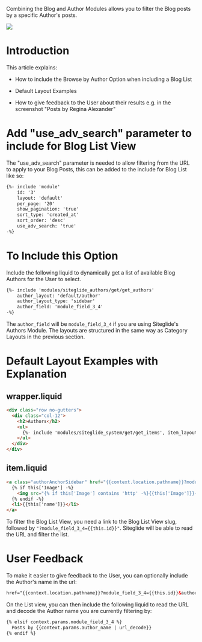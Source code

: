 
Combining the Blog and Author Modules allows you to filter the Blog posts by a specific Author's posts.

![](https://downloads.intercomcdn.com/i/o/167274754/606ef32e1a5ed45d5915fff6/image.png)

# Introduction

This article explains:

*   How to include the Browse by Author Option when including a Blog List

*   Default Layout Examples

*   How to give feedback to the User about their results e.g. in the screenshot "Posts by Regina Alexander"

# Add "use\_adv\_search" parameter to include for Blog List View

The "use\_adv\_search" parameter is needed to allow filtering from the URL to apply to your Blog Posts, this can be added to the include for Blog List like so:

```html
{%- include 'module' 
    id: '3'
    layout: 'default'
    per_page: '20'
    show_pagination: 'true'
    sort_type: 'created_at'
    sort_order: 'desc'
    use_adv_search: 'true' 
-%}
```

# To Include this Option

Include the following liquid to dynamically get a list of available Blog Authors for the User to select.

```html
{%- include 'modules/siteglide_authors/get/get_authors'
    author_layout: 'default/author'
    author_layout_type: 'sidebar'
    author_field: 'module_field_3_4' 
-%}
```

The `author_field` will be `module_field_3_4` if you are using Siteglide's Authors Module. The layouts are structured in the same way as Category Layouts in the previous section.

# Default Layout Examples with Explanation

## wrapper.liquid

```html
<div class="row no-gutters">
  <div class="col-12">
    <h2>Authors</h2>
    <ul>
      {%- include 'modules/siteglide_system/get/get_items', item_layout: 'item' -%}
    </ul>
  </div>
</div>
```

## item.liquid

```html
<a class="authorAnchorSidebar" href="{{context.location.pathname}}?module_field_3_4={{this.id}}&author_name={{this.name | url_encode}}">
  {% if this['Image'] -%}
    <img src="{% if this['Image'] contains 'http' -%}{{this['Image']}}{% else -%}{{this['Image'] | asset_url}}{% endif -%}" alt="{{this['Image Alt']}}">
  {% endif -%}
  <li>{{this['name']}}</li>
</a>
```

To filter the Blog List View, you need a link to the Blog List View slug, followed by `"?module_field_3_4={{this.id}}"`. Siteglide will be able to read the URL and filter the list.

# User Feedback

To make it easier to give feedback to the User, you can optionally include the Author's name in the url:

```html
href="{{context.location.pathname}}?module_field_3_4={{this.id}}&author_name={{this.name | url_encode}}"
```

On the List view, you can then include the following liquid to read the URL and decode the Author name you are currently filtering by:

```html
{% elsif context.params.module_field_3_4 %}
  Posts by {{context.params.author_name | url_decode}}
{% endif %}
```



